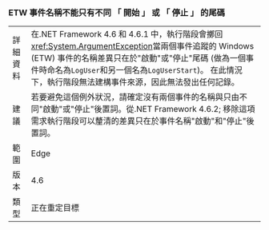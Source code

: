 ### <a name="etw-event-names-cannot-differ-only-by-a-start-or-stop-suffix"></a>ETW 事件名稱不能只有不同 「 開始 」 或 「 停止 」 的尾碼

|   |   |
|---|---|
|詳細資料|在.NET Framework 4.6 和 4.6.1 中，執行階段會擲回<xref:System.ArgumentException>當兩個事件追蹤的 Windows (ETW) 事件的名稱差異只在於&quot;啟動&quot;或&quot;停止&quot;尾碼 (做為一個事件時命名為<code>LogUser</code>和另一個名為<code>LogUserStart</code>)。 在此情況下，執行階段無法建構事件來源，因此無法發出任何記錄。|
|建議|若要避免這個例外狀況，請確定沒有兩個事件的名稱與只由不同&quot;啟動&quot;或&quot;停止&quot;後置詞。從.NET Framework 4.6.2; 移除這項需求執行階段可以釐清的差異只在於事件名稱&quot;啟動&quot;和&quot;停止&quot;後置詞。|
|範圍|Edge|
|版本|4.6|
|類型|正在重定目標|

